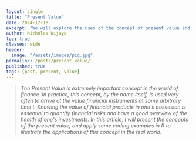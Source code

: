 ```yaml
---
layout: single
title: "Present Value"
date: 2024-12-18
excerpt: "We will explore the uses of the concept of present value and it's applications using R"
author: Nicholas Wijaya
toc: true
classes: wide
header: 
  image: "/assets/images/pig.jpg"
permalink: /posts/present-value/
published: true
tags: [post, present, value]
---
```


<style>
  .page-header img {
    max-width: 100%; /* Adjust as needed */
    height: auto;    /* Maintain aspect ratio */
    width: 50%;      /* Example: Scale to 50% of the container's width */
    display: block;
    margin: 0 auto;  /* Center the image */
  }
</style>

> *The Present Value is extremely important concept in the world of finance. In practice, this concept, by the name itself, is used very often to arrive at the value financial instruments at some arbitrary time $t$. Knowing the value of financial products in one's possesion is essential to quantify financial risks and have a good overview of the health of one's investments. In this article, I will present the concepts of the present value, and apply some coding examples in R to illustrate the applications of this concept in the real world.*
